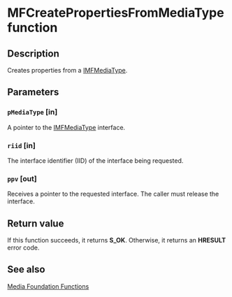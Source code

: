 # MFCreatePropertiesFromMediaType function

## Description

Creates properties from a [IMFMediaType](https://learn.microsoft.com/windows/desktop/api/mfobjects/nn-mfobjects-imfmediatype).

## Parameters

### `pMediaType` [in]

A pointer to the [IMFMediaType](https://learn.microsoft.com/windows/desktop/api/mfobjects/nn-mfobjects-imfmediatype) interface.

### `riid` [in]

The interface identifier (IID) of the interface being requested.

### `ppv` [out]

Receives a pointer to the requested interface. The caller must release the interface.

## Return value

If this function succeeds, it returns **S_OK**. Otherwise, it returns an **HRESULT** error code.

## See also

[Media Foundation Functions](https://learn.microsoft.com/windows/desktop/medfound/media-foundation-functions)